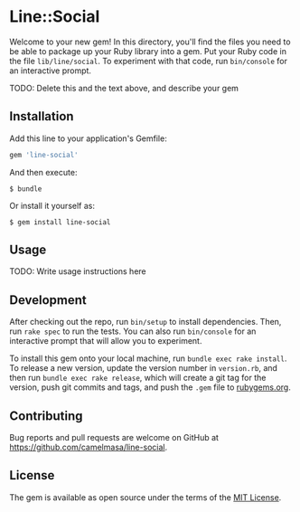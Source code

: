 # Line::Social

Welcome to your new gem! In this directory, you'll find the files you need to be able to package up your Ruby library into a gem. Put your Ruby code in the file `lib/line/social`. To experiment with that code, run `bin/console` for an interactive prompt.

TODO: Delete this and the text above, and describe your gem

## Installation

Add this line to your application's Gemfile:

```ruby
gem 'line-social'
```

And then execute:

    $ bundle

Or install it yourself as:

    $ gem install line-social

## Usage

TODO: Write usage instructions here

## Development

After checking out the repo, run `bin/setup` to install dependencies. Then, run `rake spec` to run the tests. You can also run `bin/console` for an interactive prompt that will allow you to experiment.

To install this gem onto your local machine, run `bundle exec rake install`. To release a new version, update the version number in `version.rb`, and then run `bundle exec rake release`, which will create a git tag for the version, push git commits and tags, and push the `.gem` file to [rubygems.org](https://rubygems.org).

## Contributing

Bug reports and pull requests are welcome on GitHub at https://github.com/camelmasa/line-social.

## License

The gem is available as open source under the terms of the [MIT License](https://opensource.org/licenses/MIT).
